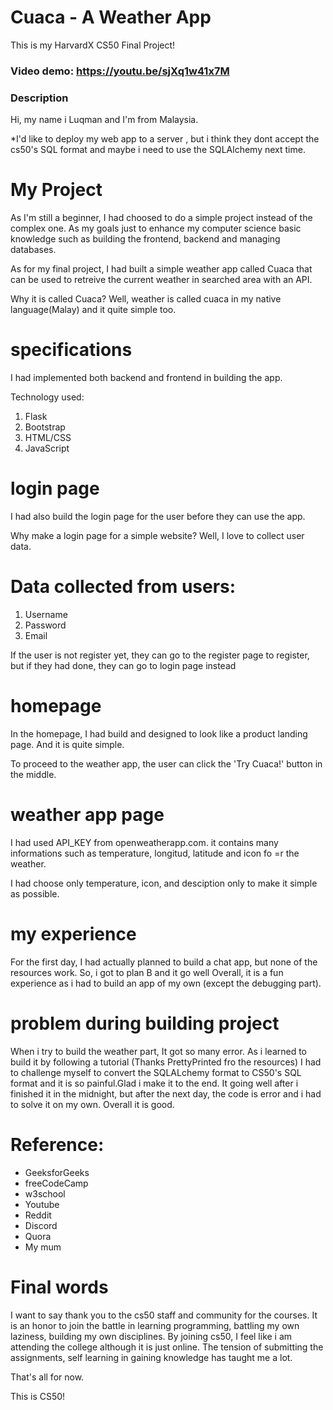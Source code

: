 # Cuaca - A Weather App
This is my HarvardX CS50 Final Project!

### Video demo: https://youtu.be/sjXq1w41x7M

### Description

Hi, my name i Luqman and I'm from Malaysia.

*I'd like to deploy my web app to a server , but i think they dont accept the cs50's SQL format
and maybe i need to use the SQLAlchemy next time.

# My Project

As I'm still a beginner, I had choosed to do a simple project instead of the complex one.
As my goals just to enhance my computer science basic knowledge such as building the frontend, backend and managing databases.

As for my final project, I had built a simple weather app called Cuaca that can be used to retreive the current
weather in searched area with an API.

Why it is called Cuaca?
Well, weather is called cuaca in my native language(Malay) and it quite simple too.

# specifications

I had implemented both backend and frontend in building the app.

Technology used:
1. Flask
2. Bootstrap
3. HTML/CSS
4. JavaScript

# login page

I had also build the login page for the user before they can use the app.

Why make a login page for a simple website?
Well, I love to collect user data.

# Data collected from users:
1. Username
2. Password
3. Email

If the user is not register yet, they can go to the register page to register, but if they had done,
they can go to login page instead

# homepage

In the homepage, I had build and designed to look like a product landing page.
And it is quite simple.

To proceed to the weather app, the user can click the 'Try Cuaca!' button in the middle.

# weather app page

I had used API_KEY from openweatherapp.com.
it contains many informations such as temperature, longitud, latitude and icon fo =r the weather.

I had choose only temperature, icon, and desciption only to make it simple as possible.

# my experience

For the first day, I had actually planned to build a chat app, but none of the resources work.
So, i got to plan B and it go well
Overall, it is a fun experience as i had to build an app of my own (except the debugging part).

# problem during building project

When i try to build the weather part, It got so many error. As i learned to build it by following a tutorial (Thanks PrettyPrinted fro the resources)
I had to challenge myself to convert the SQLALchemy format to CS50's SQL format and it is so painful.Glad i make it to the end.
It going well after i finished it in the midnight, but after the next day,
the code is error and i had to solve it on my own.
Overall it is good.

# Reference:
- GeeksforGeeks
- freeCodeCamp
- w3school
- Youtube
- Reddit
- Discord
- Quora
- My mum

# Final words
I want to say thank you to the cs50 staff and community for the courses.
It is an honor to join the battle in learning programming, battling my own laziness, building my own disciplines.
By joining cs50, I feel like i am attending the college although it is just online.
The tension of submitting the assignments, self learning in gaining knowledge has taught me a lot.





That's all for now.





This is CS50!
